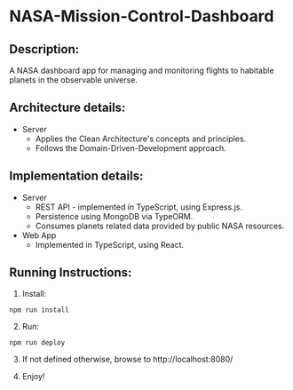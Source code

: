 # NASA-Mission-Control-Dashboard

## Description:
A NASA dashboard app for managing and monitoring flights to habitable planets in the observable universe.

## Architecture details:
* Server
    * Applies the Clean Architecture's concepts and principles.
    * Follows the Domain-Driven-Development approach.

## Implementation details:
* Server
    * REST API - implemented in TypeScript, using Express.js.
    * Persistence using MongoDB via TypeORM.
    * Consumes planets related data provided by public NASA resources.
* Web App
   *  Implemented in TypeScript, using React.

## Running Instructions:

1. Install:
```
npm run install
```
2. Run:
```
npm run deploy
```
3. If not defined otherwise, browse to http://localhost:8080/

4. Enjoy!
